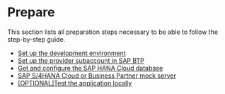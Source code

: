 # Prepare

This section lists all preparation steps necessary to be able to follow the step-by-step guide.

* [Set up the development environment](set-up-local-environment/README.md)
* [Set up the provider subaccount in SAP BTP](setup-btp-environment/README.md)
* [Get and configure the SAP HANA Cloud database](configure-hana/README.md)
* [SAP S/4HANA Cloud or Business Partner mock server](configure-s4/README.md)
* [[OPTIONAL]Test the application locally](test-app-locally/README.md)
